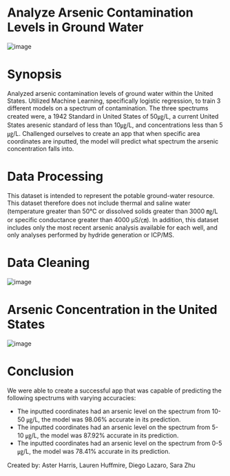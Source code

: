 # Analyze Arsenic Contamination Levels in Ground Water
![image](https://github.com/diego-lazaro/Project_4/assets/115186079/5afa800f-deb0-45ac-8a70-7ca54cdfab80)



# Synopsis
Analyzed arsenic contamination levels of ground water within the United States. Utilized Machine Learning, specifically logistic regression, to train 3 different models on a  spectrum of contamination. The three spectrums created were, a 1942 Standard in United States of 50㎍/L, a current United States aresenic standard of less than 10㎍/L, and concentrations less than 5㎍/L. Challenged ourselves to create an app that when specific area coordinates are inputted, the model will predict what spectrum the arsenic concentration falls into. 


# Data Processing 
This dataset is intended to represent the potable ground-water resource.
This dataset therefore does not include thermal and saline water (temperature greater than 50℃ or dissolved solids greater than 3000 ㎎/L or specific conductance greater than 4000 µS/㎝).
In addition, this dataset includes only the most recent arsenic analysis available for each well, and only analyses performed by hydride generation or ICP/MS.

# Data Cleaning

![image](https://github.com/diego-lazaro/Project_4/assets/115186079/84f70dc4-41c6-4654-b6e0-b4b4b0150656)

# Arsenic Concentration in the United States

![image](https://github.com/diego-lazaro/Project_4/assets/115186079/6256e679-38df-4a92-900a-88d597b4579e)

# Conclusion
We were able to create a successful app that was capable of predicting the following spectrums with varying accuracies: 
- The inputted coordinates had an arsenic level on the spectrum from 10-50 ㎍/L, the model was 98.06% accurate in its prediction.
- The inputted coordinates had an arsenic level on the spectrum from 5-10 ㎍/L, the model was 87.92% accurate in its prediction.
- The inputted coordinates had an arsenic level on the spectrum from 0-5 ㎍/L, the model was 78.41%  accurate in its prediction.

Created by: Aster Harris, Lauren Huffmire, Diego Lazaro, Sara Zhu


